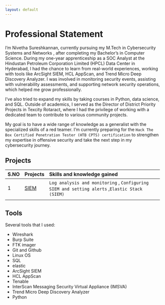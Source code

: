 ```yaml
---
layout: default
---
```


# Professional Statement

I’m Nivetha Sureshkannan, currently pursuing my M.Tech in Cybersecurity Systems and Networks , after completing my Bachelor’s in Computer Science. During my one-year apprenticeship as a SOC Analyst at the Hindustan Petroleum Corporation Limited (HPCL) Data Center in Hyderabad, I had the chance to learn from real-world experiences, working with tools like ArcSight SIEM, HCL AppScan, and Trend Micro Deep Discovery Analyzer. I was involved in monitoring security events, assisting with vulnerability assessments, and supporting network security operations, which helped me grow professionally.

I’ve also tried to expand my skills by taking courses in Python, data science, and SQL. Outside of academics, I served as the Director of District Priority Projects in Texcity Rotaract, where I had the privilege of working with a dedicated team to contribute to various community projects.

My goal is to have a wide range of knowledge as a generalist with the specialized skills of a red teamer. I’m currently preparing for the `Hack The Box Certified Penetration Tester (HTB CPTS) certification` to strengthen my expertise in offensive security and take the next step in my cybersecurity journey.

## Projects

| S.NO        | Projects          | Skills and knowledge gained |
|:-------------|:------------------|:------|
| 1           | [SIEM](https://github.com/nivethasureshkannan/cybersecurity_projects_/blob/4804177cb92355b77e55f9f882ae64bee5f7b5f9/1.SIEM/Elastic%20Stack%20SIEM%20Configuration%20and%20Management.md) | `Log analysis and monitoring` , `Configuring SIEM and setting alerts` ,`Elastic Stack (SIEM)`  |
|  |    |   |


## Tools 
Several tools that I used: 
* Wireshark
* Burp Suite
* FTK imager
* Git and Github
* Linux OS
* SQL
* elastic
* ArcSight SIEM
* HCL AppScan
* Tenable
* InterScan Messaging Security Virtual Appliance (IMSVA)
* Trend Micro Deep Discovery Analyzer
* Python 

```

```
